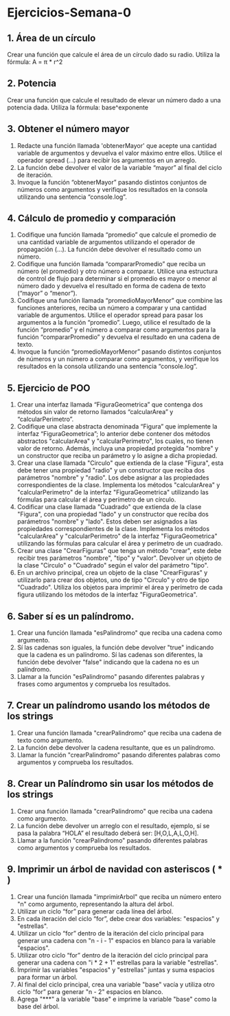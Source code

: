 # Ejercicios-Semana-0
## 1. Área de un círculo
Crear una función que calcule el área de un círculo dado su radio. Utiliza la fórmula: A = π * r^2
## 2. Potencia
Crear una función que calcule el resultado de elevar un número dado a una potencia dada.
Utiliza la fórmula: base^exponente
## 3. Obtener el número mayor
1. Redacte una función llamada 'obtenerMayor' que acepte una cantidad variable de
argumentos y devuelva el valor máximo entre ellos. Utilice el operador spread (...) para
recibir los argumentos en un arreglo.
2. La función debe devolver el valor de la variable “mayor” al final del ciclo de iteración.
3. Invoque la función “obtenerMayor” pasando distintos conjuntos de números como
argumentos y verifique los resultados en la consola utilizando una sentencia
“console.log”.
## 4. Cálculo de promedio y comparación
1. Codifique una función llamada “promedio” que calcule el promedio de una cantidad
variable de argumentos utilizando el operador de propagación (...). La función debe
devolver el resultado como un número.
2. Codifique una función llamada “compararPromedio” que reciba un número (el
promedio) y otro número a comparar. Utilice una estructura de control de flujo para
determinar si el promedio es mayor o menor al número dado y devuelva el resultado en
forma de cadena de texto (“mayor” o “menor”).
3. Codifique una función llamada “promedioMayorMenor” que combine las funciones
anteriores, reciba un número a comparar y una cantidad variable de argumentos. Utilice el
operador spread para pasar los argumentos a la función “promedio”. Luego, utilice el
resultado de la función “promedio” y el número a comparar como argumentos para la
función “compararPromedio” y devuelva el resultado en una cadena de texto.
4. Invoque la función “promedioMayorMenor” pasando distintos conjuntos de números y
un número a comparar como argumentos, y verifique los resultados en la consola utilizando
una sentencia “console.log”.
## 5. Ejercicio de POO
1. Crear una interfaz llamada “FiguraGeometrica” que contenga dos métodos sin valor
de retorno llamados “calcularArea” y “calcularPerimetro”.
2. Codifique una clase abstracta denominada “Figura” que implemente la interfaz
“FiguraGeometrica”; lo anterior debe contener dos métodos abstractos "calcularArea" y
"calcularPerimetro", los cuales, no tienen valor de retorno. Además, incluya una
propiedad protegida "nombre" y un constructor que reciba un parámetro y lo asigne a dicha
propiedad.
3. Crear una clase llamada "Circulo" que extienda de la clase "Figura", esta debe tener
una propiedad "radio" y un constructor que reciba dos parámetros "nombre" y "radio".
Los debe asignar a las propiedades correspondientes de la clase. Implementa los métodos
"calcularArea" y "calcularPerimetro" de la interfaz "FiguraGeometrica"
utilizando las fórmulas para calcular el área y perímetro de un círculo.
4. Codificar una clase llamada "Cuadrado" que extienda de la clase "Figura", con una
propiedad "lado" y un constructor que reciba dos parámetros "nombre" y "lado". Estos
deben ser asignados a las propiedades correspondientes de la clase. Implementa los
métodos "calcularArea" y "calcularPerimetro" de la interfaz
"FiguraGeometrica" utilizando las fórmulas para calcular el área y perímetro de un
cuadrado.
5. Crear una clase "CrearFiguras" que tenga un método "crear", este debe recibir tres
parámetros "nombre", "tipo" y "valor". Devolver un objeto de la clase "Circulo" o
"Cuadrado" según el valor del parámetro "tipo".
6. En un archivo principal, crea un objeto de la clase "CrearFiguras" y utilizarlo para
crear dos objetos, uno de tipo "Circulo" y otro de tipo "Cuadrado". Utiliza los objetos para
imprimir el área y perímetro de cada figura utilizando los métodos de la interfaz
"FiguraGeometrica".
## 6. Saber sí es un palíndromo.
1. Crear una función llamada "esPalindromo" que reciba una cadena como argumento.
2. Sí las cadenas son iguales, la función debe devolver "true" indicando que la cadena es
un palíndromo. Sí las cadenas son diferentes, la función debe devolver "false" indicando
que la cadena no es un palíndromo.
3. Llamar a la función "esPalindromo" pasando diferentes palabras y frases como
argumentos y comprueba los resultados.
## 7. Crear un palíndromo usando los métodos de los strings
1. Crear una función llamada "crearPalindromo" que reciba una cadena de texto como
argumento.
2. La función debe devolver la cadena resultante, que es un palíndromo.
3. Llamar la función "crearPalindromo" pasando diferentes palabras como argumentos y
comprueba los resultados.
## 8. Crear un Palíndromo sin usar los métodos de los strings
1. Crear una función llamada "crearPalindromo" que reciba una cadena como
argumento.
2. La función debe devolver un arreglo con el resultado, ejemplo, sí se pasa la palabra
“HOLA” el resultado deberá ser: [H,O,L,A,L,O,H].
3. Llamar a la función "crearPalindromo" pasando diferentes palabras como argumentos
y comprueba los resultados.
## 9. Imprimir un árbol de navidad con asteriscos ( * )
1. Crear una función llamada "imprimirArbol" que reciba un número entero "n" como
argumento, representando la altura del árbol.
2. Utilizar un ciclo “for” para generar cada línea del árbol.
3. En cada iteración del ciclo “for”, debe crear dos variables: "espacios" y "estrellas".
4. Utilizar un ciclo “for” dentro de la iteración del ciclo principal para generar una cadena
con "n - i - 1" espacios en blanco para la variable "espacios".
5. Utilizar otro ciclo “for” dentro de la iteración del ciclo principal para generar una cadena
con "i * 2 + 1" estrellas para la variable "estrellas".
6. Imprimir las variables "espacios" y "estrellas" juntas y suma espacios para formar
un árbol.
7. Al final del ciclo principal, crea una variable "base" vacía y utiliza otro ciclo “for” para
generar "n - 2" espacios en blanco.
8. Agrega "***" a la variable "base" e imprime la variable "base" como la base del árbol.
